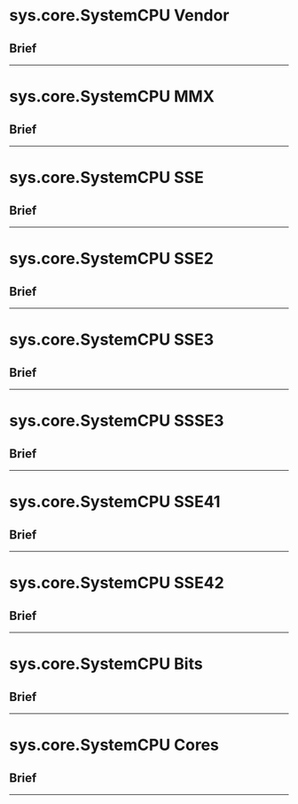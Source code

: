 sys.core.SystemCPU Vendor
=
## Brief

***

sys.core.SystemCPU MMX
=
## Brief

***

sys.core.SystemCPU SSE
=
## Brief

***

sys.core.SystemCPU SSE2
=
## Brief

***

sys.core.SystemCPU SSE3
=
## Brief

***

sys.core.SystemCPU SSSE3
=
## Brief

***

sys.core.SystemCPU SSE41
=
## Brief

***

sys.core.SystemCPU SSE42
=
## Brief

***

sys.core.SystemCPU Bits
=
## Brief

***

sys.core.SystemCPU Cores
=
## Brief

***

